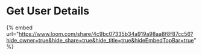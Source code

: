 # Get User Details

{% embed url="https://www.loom.com/share/4c9bc07335b34a919a98aa8f8f87cc56?hide_owner=true&hide_share=true&hide_title=true&hideEmbedTopBar=true" %}
